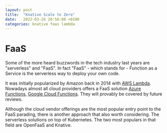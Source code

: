 ```yaml
---
layout: post
title:  "Knative Scale to Zero"
date:   2022-03-26 20:56:00 +0100
categories: knative faas lambda
---
```


# FaaS

Some of the more heard buzzwords in the tech industry last years are "serverless" and "FaaS". In fact "FaaS" - which 
stands for - Function as a Service is the serverless way to deploy your own code.

It was initially popularized by Amazon back in 2014 with [AWS Lambda](https://aws.amazon.com/lambda/). Nowadays almost 
all cloud providers offers a FaaS solution [Azure Functions](https://docs.microsoft.com/en-us/azure/azure-functions/),
[Google Cloud Functions](https://cloud.google.com/functions). They will provably be covered by future reviews.

Although the cloud vendor offerings are the most popular entry point to the FaaS parading, there is another approach that
also worth considering. The serverless solutions on top of Kubernetes. The two most populars in that field are OpenFaaS and Knative.